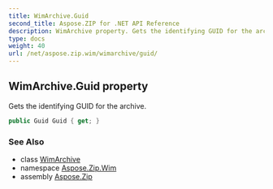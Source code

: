 ```yaml
---
title: WimArchive.Guid
second_title: Aspose.ZIP for .NET API Reference
description: WimArchive property. Gets the identifying GUID for the archive
type: docs
weight: 40
url: /net/aspose.zip.wim/wimarchive/guid/
---
```

## WimArchive.Guid property

Gets the identifying GUID for the archive.

```csharp
public Guid Guid { get; }
```

### See Also

* class [WimArchive](../)
* namespace [Aspose.Zip.Wim](../../wimarchive/)
* assembly [Aspose.Zip](../../../)


